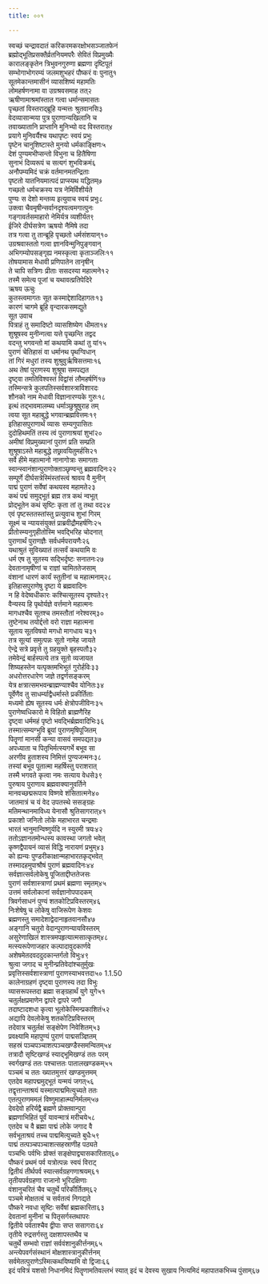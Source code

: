 ```yaml
---
title: ००१

---
```

स्वच्छं चन्द्रावदातं करिकरमकरक्षोभसञ्जातफेनं  
ब्रह्मोद्भूतिप्रसक्तैर्व्रतनियमपरैः सेवितं विप्रमुख्यैः  
कारालङ्कृतेन त्रिभुवनगुरुणा ब्रह्मणा दृष्टिपूतं  
सम्भोगाभोगरम्यं जलमशुभहरं पौष्करं वः पुनातु१  
सूतमेकान्तमासीनं व्यासशिष्यं महामतिः  
लोमहर्षणनामा वा उग्रश्रवसमाह तत्२  
ऋषीणामाश्रमांस्तात गत्वा धर्मान्समासतः  
पृच्छतां विस्तराद्ब्रूहि यन्मत्तः श्रुतवानसि३  
वेदव्यासान्मया पुत्र पुराणान्यखिलानि च  
तवाख्यातानि प्राप्तानि मुनिभ्यो वद विस्तरात्४  
प्रयागे मुनिवर्यैश्च यथापृष्टः स्वयं प्रभुः  
पृष्टेन चानुशिष्टास्ते मुनयो धर्मकाङ्क्षिणः५  
देशं पुण्यमभीप्सन्तो विभुना च हितैषिणा  
सुनाभं दिव्यरूपं च सत्यगं शुभविक्रमं६  
अनौपम्यमिदं चक्रं वर्तमानमतन्द्रिताः  
पृष्टतो यातनियमात्पदं प्राप्स्यथ यद्धितम्७  
गच्छतो धर्मचक्रस्य यत्र नेमिर्विशीर्यते  
पुण्यः स देशो मन्तव्य इत्युवाच स्वयं प्रभुः८  
उक्त्वा चैवमृषीन्सर्वानदृश्यत्वमगात्पुनः  
गङ्गावर्तसमाहारो नेमिर्यत्र व्यशीर्यत९  
ईजिरे दीर्घसत्रेण ऋषयो नैमिषे तदा  
तत्र गत्वा तु तान्ब्रूहि पृच्छतो धर्मसंशयान्१०  
उग्रश्रवास्ततो गत्वा ज्ञानविन्मुनिपुङ्गवान्  
अभिगम्योपसङ्गृह्य नमस्कृत्वा कृताञ्जलिः११  
तोषयामास मेधावी प्रणिपातेन तानृषीन्  
ते चापि सत्रिणः प्रीताः ससदस्या महात्मने१२  
तस्मै समेत्य पूजां च यथावत्प्रतिपेदिरे  
ऋषय ऊचुः  
कुतस्त्वमागतः सूत कस्माद्देशादिहागतः१३  
कारणं चागमे ब्रूहि वृन्दारकसमद्युते  
सूत उवाच  
पित्राहं तु समादिष्टो व्यासशिष्येण धीमता१४  
शुश्रूषस्व मुनीन्गत्वा यत्ते पृच्छन्ति तद्वद  
वदन्तु भगवन्तो मां कथयामि कथां तु यां१५  
पुराणं चेतिहासं वा धर्मानथ पृथग्विधान्  
तां गिरं मधुरां तस्य शुश्रुवुर्ऋषिसत्तमाः१६  
अथ तेषां पुराणस्य शुश्रूषा समपद्यत  
दृष्ट्वा तमतिविश्वस्तं विद्वांसं लौमहर्षणिं१७  
तस्मिन्सत्रे कुलपतिस्सर्वशास्त्राविशारदः  
शौनको नाम मेधावी विज्ञानारण्यके गुरुः१८  
इत्थं तद्भावमालम्ब्य धर्माञ्छुश्रूषुराह तम्  
त्वया सूत महाबुद्धे भगवान्ब्रह्मवित्तमः१९  
इतिहासपुराणार्थं व्यासः सम्यगुपासितः  
दुदोहिथमतिं तस्य त्वं पुराणाश्रयां शुभां२०  
अमीषां विप्रमुख्यानां पुराणं प्रति सम्प्रति  
शुश्रूषाऽस्ते महाबुद्धे तछ्रावयितुमर्हसि२१  
सर्वे हीमे महात्मानो नानागोत्राः समागताः  
स्वान्स्वानंशान्पुराणोक्ताञ्छृण्वन्तु ब्रह्मवादिनः२२  
सम्पूर्णे दीर्घसत्रेस्मिंस्तांस्त्वं श्रावय वै मुनीन्  
पाद्मं पुराणं सर्वेषां कथयस्व महामते२३  
कथं पद्मं समुद्भूतं ब्रह्म तत्र कथं न्वभूत्  
प्रोद्भूतेन कथं सृष्टिः कृता तां तु तथा वद२४  
एवं पृष्टस्ततस्तांस्तु प्रत्युवाच शुभां गिरम्  
सूक्ष्मं च न्यायसंयुक्तं प्राब्रवीद्रौमहर्षणिः२५  
प्रीतोस्म्यनुगृहीतोस्मि भवद्भिरिह चोदनात्  
पुराणार्थं पुराणज्ञैः सर्वधर्मपरायणैः२६  
यथाश्रुतं सुविख्यातं तत्सर्वं कथयामि वः  
धर्म एष तु सूतस्य सद्भिर्दृष्टः सनातनः२७  
देवतानामृषीणां च राज्ञां चामिततेजसाम्  
वंशानां धारणं कार्यं स्तुतीनां च महात्मनाम्२८  
इतिहासपुराणेषु दृष्टा ये ब्रह्मवादिनः  
न हि वेदेष्वधीकारः कश्चित्सूतस्य दृश्यते२९  
वैन्यस्य हि पृथोर्यज्ञे वर्त्तमाने महात्मनः  
मागधश्चैव सूतश्च तमस्तौतां नरेश्वरम्३०  
तुष्टेनाथ तयोर्द्दत्तो वरो राज्ञा महात्मना  
सूताय सूतविषयो मगधो मागधाय च३१  
तत्र सूत्यां समुत्पन्नः सूतो नामेह जायते  
ऐन्द्रे सत्रे प्रवृत्ते तु ग्रहयुक्ते बृहस्पतौ३२  
तमेवेन्द्रं बार्हस्पत्ये तत्र सूतो व्यजायत  
शिष्यहस्तेन यत्पृक्तमभिभूतं गुरोर्हविः३३  
अधरोत्तरधारेण जज्ञे तद्वर्णसङ्करम्  
येत्र क्षत्रात्समभवन्ब्राह्मण्याश्चैव योनितः३४  
पूर्वेणैव तु साधर्म्याद्वैधर्मास्ते प्रकीर्तिताः  
मध्यमो ह्येष सूतस्य धर्मः क्षेत्रोपजीविनः३५  
पुराणेष्वधिकारो मे विहितो ब्राह्मणैरिह  
दृष्ट्वा धर्ममहं पृष्टो भवद्भिर्ब्रह्मवादिभिः३६  
तस्मात्सम्यग्भुवि ब्रूयां पुराणमृषिपूजितम्  
पितॄणां मानसी कन्या वासवं समपद्यत३७  
अपध्याता च पितृभिर्मत्स्यगर्भे बभूव सा  
अरणीव हुताशस्य निमित्तं पुण्यजन्मनः३८  
तस्यां बभूव पूतात्मा महर्षिस्तु पराशरात्  
तस्मै भगवते कृत्वा नमः सत्याय वेधसे३९  
पुरुषाय पुराणाय ब्रह्मवाक्यानुवर्तिने  
मानवच्छद्मरूपाय विष्णवे शंसितात्मने४०  
जातमात्रं च यं वेद उपतस्थे ससङ्ग्रहः  
मतिमन्थानमाविध्य येनासौ श्रुतिसागरात्४१  
प्रकाशो जनितो लोके महाभारत चन्द्रमाः  
भारतं भानुमान्विष्णुर्यदि न स्युरमी त्रयः४२  
ततोऽज्ञानतमोन्धस्य कावस्था जगतो भवेत्  
कृष्णद्वैपायनं व्यासं विद्धि नारायणं प्रभुम्४३  
को ह्यन्यः पुण्डरीकाक्षान्महाभारतकृद्भवेत्  
तस्मादहमुपाश्रौषं पुराणं ब्रह्मवादिनः४४  
सर्वज्ञात्सर्वलोकेषु पूजिताद्दीप्ततेजसः  
पुराणं सर्वशास्त्राणां प्रथमं ब्रह्मणा स्मृतम्४५  
उत्तमं सर्वलोकानां सर्वज्ञानोपपादकम्  
त्रिवर्गसाधनं पुण्यं शतकोटिप्रविस्तरम्४६  
निःशेषेषु च लोकेषु वाजिरूपेण केशवः  
ब्रह्मणस्तु समादेशाद्वेदानाहृतवानसौ४७  
अङ्गानि चतुरो वेदान्पुराणन्यायविस्तरम्  
असुरेणाखिलं शास्त्रमपहृत्यात्मसात्कृतम्४८  
मत्स्यरूपेणाजहार कल्पादावुदकार्णवे  
अशेषमेतदवददुदकान्तर्गतो विभुः४९  
श्रुत्वा जगाद च मुनीन्प्रतिवेदांश्चतुर्मुखः  
प्रवृत्तिस्सर्वशास्त्राणां पुराणस्याभवत्तदा५० 1.1.50  
कालेनाग्रहणं दृष्ट्वा पुराणस्य तदा विभुः  
व्यासरूपस्तदा ब्रह्मा सङ्ग्रहार्थं युगे युगे५१  
चतुर्लक्षप्रमाणेन द्वापरे द्वापरे जगौ  
तदाष्टादशधा कृत्वा भूलोकेस्मिन्प्रकाशितं५२  
अद्यापि देवलोकेषु शतकोटिप्रविस्तरम्  
तदेवात्र चतुर्लक्षं सङ्क्षेपेण निवेशितम्५३  
प्रवक्ष्यामि महापुण्यं पुराणं पाद्मसञ्ज्ञितम्  
सहस्रं पञ्चपञ्चाशत्पञ्चखण्डैस्समन्वितम्५४  
तत्रादौ सृष्टिखण्डं स्याद्भूमिखण्डं ततः परम्  
स्वर्गखण्डं ततः पश्चात्ततः पातालखण्डकम्५५  
पञ्चमं च ततः ख्यातमुत्तरं खण्डमुत्तमम्  
एतदेव महापद्ममुद्भूतं यन्मयं जगत्५६  
तद्वृत्तान्ताश्रयं यस्मात्पाद्ममित्युच्यते ततः  
एतत्पुराणममलं विष्णुमाहात्म्यनिर्मलम्५७  
देवदेवो हरिर्यद्वै ब्रह्मणे प्रोक्तवान्पुरा  
ब्रह्मणाभिहितं पूर्वं यावन्मात्रं मरीचये५८  
एतदेव च वै ब्रह्मा पाद्मं लोके जगाद वै  
सर्वभूताश्रयं तच्च पाद्ममित्युच्यते बुधैः५९  
पाद्मं तत्पञ्चपञ्चाशत्सहस्राणीह पठ्यते  
पञ्चभिः पर्वभिः प्रोक्तं सङ्क्षेपाद्व्यासकारितात्६०  
पौष्करं प्रथमं पर्व यत्रोत्पन्नः स्वयं विराट्  
द्वितीयं तीर्थपर्व स्यात्सर्वग्रहगणाश्रयम्६१  
तृतीयपर्वग्रहणा राजानो भूरिदक्षिणाः  
वंशानुचरितं चैव चतुर्थे परिकीर्तितम्६२  
पञ्चमे मोक्षतत्वं च सर्वतत्वं निगद्यते  
पौष्करे नवधा सृष्टिः सर्वेषां ब्रह्मकारिता६३  
देवतानां मुनीनां च पितृसर्गस्तथापरः  
द्वितीये पर्वताश्चैव द्वीपाः सप्त ससागराः६४  
तृतीये रुद्रसर्गस्तु दक्षशापस्तथैव च  
चतुर्थे सम्भवो राज्ञां सर्ववंशानुकीर्त्तनम्६५  
अन्त्येपवर्गसंस्थानं मोक्षशास्त्रानुकीर्त्तनम्  
सर्वमेतत्पुराणेऽस्मित्कथयिष्यामि वो द्विजाः६६  
इदं पवित्रं यशसो निधानमिदं पितॄणामतिवल्लभं स्यात् इदं च देवस्य सुखाय नित्यमिदं महापातकभिच्च पुंसाम्६७